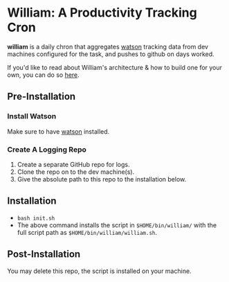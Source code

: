 # William: A Productivity Tracking Cron

**william** is a daily chron that aggregates [watson](https://tailordev.github.io/Watson/) tracking data from dev machines configured for the task, and pushes to github on days worked.

If you'd like to read about William's architecture & how to build one for your own, you can do so [here](https://middleverse.dev/blog/1-building-a-semi-automated-productivity-tracking-bot-for-macos-linux).

## Pre-Installation

### Install Watson

Make sure to have [watson](https://tailordev.github.io/Watson/) installed.

### Create A Logging Repo

1. Create a separate GitHub repo for logs.
2. Clone the repo on to the dev machine(s). 
3. Give the absolute path to this repo to the installation below.

## Installation

- `bash init.sh`
- The above command installs the script in `$HOME/bin/william/` with the full script path as `$HOME/bin/william/william.sh`.

## Post-Installation

You may delete this repo, the script is installed on your machine.
